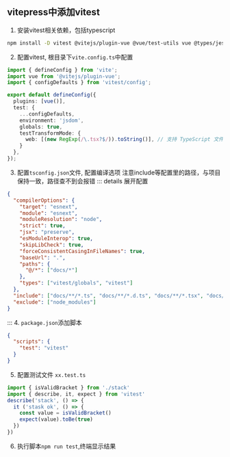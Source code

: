 ## vitepress中添加vitest
1. 安装vitest相关依赖，包括typescript
```sh
npm install -D vitest @vitejs/plugin-vue @vue/test-utils vue @types/jest ts-jest typescript jsdom
```
2. 配置vitest, 根目录下`vite.config.ts`中配置
```ts
import { defineConfig } from 'vite';
import vue from '@vitejs/plugin-vue';
import { configDefaults } from 'vitest/config';

export default defineConfig({
  plugins: [vue()],
  test: {
    ...configDefaults,
    environment: 'jsdom',
    globals: true,
    testTransformMode: {
      web: [(new RegExp(/\.tsx?$/)).toString()], // 支持 TypeScript 文件
    }
  },
});
```
3. 配置`tsconfig.json`文件, 配置编译选项
注意include等配置里的路径，与项目保持一致，路径查不到会报错
::: details 展开配置
```json
{
  "compilerOptions": {
    "target": "esnext",
    "module": "esnext",
    "moduleResolution": "node",
    "strict": true,
    "jsx": "preserve",
    "esModuleInterop": true,
    "skipLibCheck": true,
    "forceConsistentCasingInFileNames": true,
    "baseUrl": ".",
    "paths": {
      "@/*": ["docs/*"]
    },
    "types": ["vitest/globals", "vitest"]
  },
  "include": ["docs/**/*.ts", "docs/**/*.d.ts", "docs/**/*.tsx", "docs/**/*.vue"],
  "exclude": ["node_modules"]
}
```
:::
4. `package.json`添加脚本
```json
{
  "scripts": {
    "test": "vitest"
  }
}
```
5. 配置测试文件 `xx.test.ts`
```ts
import { isValidBracket } from './stack'
import { describe, it, expect } from 'vitest'
describe('stack', () => {
  it ('stask ok', () => {
    const value = isValidBracket()
    expect(value).toBe(true)
  })
})
```
6. 执行脚本`npm run test`,终端显示结果

